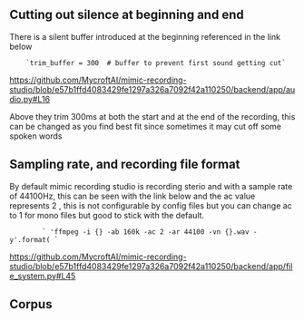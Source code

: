 ## Cutting out silence at beginning and end
There is a silent buffer introduced at the beginning referenced in the link below

        `trim_buffer = 300  # buffer to prevent first sound getting cut` 

https://github.com/MycroftAI/mimic-recording-studio/blob/e57b1ffd4083429fe1297a326a7092f42a110250/backend/app/audio.py#L16

Above they trim 300ms at both the start and at the end of the recording, this can be changed as you find best fit since sometimes it may cut off some spoken words

## Sampling rate, and recording file format

By default mimic recording studio is recording sterio and with a sample rate of 44100Hz, this can be seen with the link below and the ac value represents 2 , this is not configurable by config files but you can change ac to 1 for mono files but good to stick with the default.

            ` 'ffmpeg -i {} -ab 160k -ac 2 -ar 44100 -vn {}.wav -y'.format( `

https://github.com/MycroftAI/mimic-recording-studio/blob/e57b1ffd4083429fe1297a326a7092f42a110250/backend/app/file_system.py#L45


## Corpus